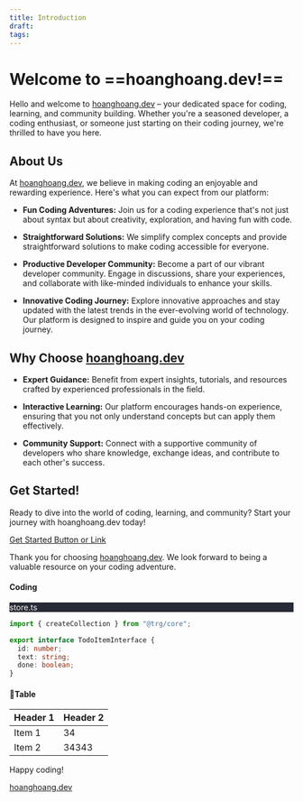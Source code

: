 ```yaml
---
title: Introduction
draft: 
tags:
---
```

# Welcome to ==hoanghoang.dev!==

Hello and welcome to [hoanghoang.dev](https://hoanghoang.dev) – your dedicated space for coding, learning, and community building. Whether you're a seasoned developer, a coding enthusiast, or someone just starting on their coding journey, we're thrilled to have you here.

## About Us

At [hoanghoang.dev](https://hoanghoang.dev), we believe in making coding an enjoyable and rewarding experience. Here's what you can expect from our platform:

- **Fun Coding Adventures:** Join us for a coding experience that's not just about syntax but about creativity, exploration, and having fun with code.

- **Straightforward Solutions:** We simplify complex concepts and provide straightforward solutions to make coding accessible for everyone.

- **Productive Developer Community:** Become a part of our vibrant developer community. Engage in discussions, share your experiences, and collaborate with like-minded individuals to enhance your skills.

- **Innovative Coding Journey:** Explore innovative approaches and stay updated with the latest trends in the ever-evolving world of technology. Our platform is designed to inspire and guide you on your coding journey.

## Why Choose [hoanghoang.dev](https://hoanghoang.dev)

- **Expert Guidance:** Benefit from expert insights, tutorials, and resources crafted by experienced professionals in the field.

- **Interactive Learning:** Our platform encourages hands-on experience, ensuring that you not only understand concepts but can apply them effectively.

- **Community Support:** Connect with a supportive community of developers who share knowledge, exchange ideas, and contribute to each other's success.

## Get Started!

Ready to dive into the world of coding, learning, and community? Start your journey with hoanghoang.dev today!

[Get Started Button or Link](https://google.com)

Thank you for choosing [hoanghoang.dev](https://hoanghoang.dev). We look forward to being a valuable resource on your coding adventure.

#### Coding
<div class="codeBlockTitle_eoMF" style="color: rgb(248, 248, 242); background-color: rgb(40, 42, 54);">store.ts</div>

```typescript
import { createCollection } from "@trg/core";

export interface TodoItemInterface {
  id: number;
  text: string;
  done: boolean;
}

```

#### 👾Table
| Header 1 | Header 2 |
| -------- | -------- |
| Item 1   | 34       |
| Item 2   | 34343    | 

Happy coding!

[hoanghoang.dev](https://github.com/hwangthienhoang/digital-garden)
